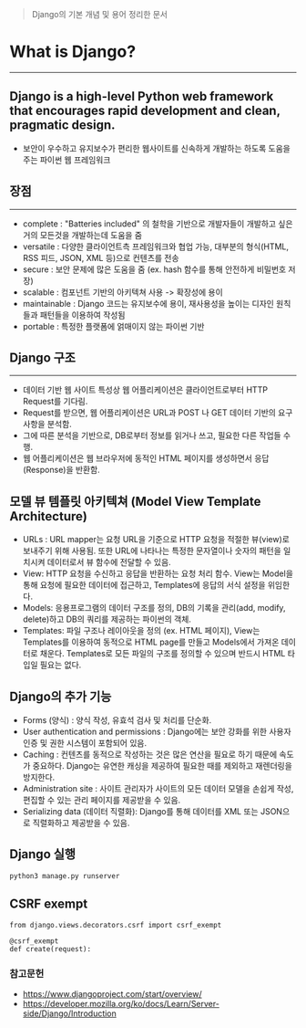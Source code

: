 > Django의 기본 개념 및 용어 정리한 문서

# What is Django?

---

## Django is a high-level Python web framework that encourages rapid development and clean, pragmatic design.

- 보안이 우수하고 유지보수가 편리한 웹사이트를 신속하게 개발하는 하도록 도움을 주는 파이썬 웹 프레임워크

## 장점

---

- complete : "Batteries included" 의 철학을 기반으로 개발자들이 개발하고 싶은 거의 모든것을 개발하는데 도움을 줌
- versatile : 다양한 클라이언트측 프레임워크와 협업 가능, 대부분의 형식(HTML, RSS 피드, JSON, XML 등)으로 컨텐츠를 전송
- secure : 보안 문제에 많은 도움을 줌 (ex. hash 함수를 통해 안전하게 비밀번호 저장)
- scalable : 컴포넌트 기반의 아키텍쳐 사용 -> 확장성에 용이
- maintainable : Django 코드는 유지보수에 용이, 재사용성을 높이는 디자인 원칙들과 패턴들을 이용하여 작성됨
- portable : 특정한 플랫폼에 얽매이지 않는 파이썬 기반

## Django 구조

---

- 데이터 기반 웹 사이트 특성상 웹 어플리케이션은 클라이언트로부터 HTTP Request를 기다림.
- Request를 받으면, 웹 어플리케이션은 URL과 POST 나 GET 데이터 기반의 요구사항을 분석함.
- 그에 따른 분석을 기반으로, DB로부터 정보를 읽거나 쓰고, 필요한 다른 작업들 수행.
- 웹 어플리케이션은 웹 브라우저에 동적인 HTML 페이지를 생성하면서 응답(Response)을 반환함.

<h2>모델 뷰 템플릿 아키텍쳐 (Model View Template Architecture)</h2>

- URLs : URL mapper는 요청 URL을 기준으로 HTTP 요청을 적절한 뷰(view)로 보내주기 위해 사용됨. 또한 URL에 나타나는 특정한 문자열이나 숫자의 패턴을 일치시켜 데이터로서 뷰 함수에 전달할 수 있음.
- View: HTTP 요청을 수신하고 응답을 반환하는 요청 처리 함수. View는 Model을 통해 요청에 필요한 데이터에 접근하고, Templates에 응답의 서식 설정을 위임한다.
- Models: 응용프로그램의 데이터 구조를 정의, DB의 기록을 관리(add, modify, delete)하고 DB의 쿼리를 제공하는 파이썬의 객체.
- Templates: 파일 구조나 레이아웃을 정의 (ex. HTML 페이지), View는 Templates를 이용하여 동적으로 HTML page를 만들고 Models에서 가져온 데이터로 채운다. Templates로 모든 파일의 구조를 정의할 수 있으며 반드시 HTML 타입일 필요는 없다.

## Django의 추가 기능

- Forms (양식) : 양식 작성, 유효석 검사 및 처리를 단순화.
- User authentication and permissions : Django에는 보안 강화를 위한 사용자 인증 및 권한 시스템이 포함되어 있음.
- Caching : 컨텐츠를 동적으로 작성하는 것은 많은 연산을 필요로 하기 때문에 속도가 중요하다. Django는 유연한 캐싱을 제공하여 필요한 때를 제외하고 재렌더링을 방지한다.
- Administration site : 사이트 관리자가 사이트의 모든 데이터 모델을 손쉽게 작성, 편집할 수 있는 관리 페이지를 제공받을 수 있음.
- Serializing data (데이터 직렬화): Django를 통해 데이터를 XML 또는 JSON으로 직렬화하고 제공받을 수 있음.

## Django 실행

```
python3 manage.py runserver
```

## CSRF exempt

```
from django.views.decorators.csrf import csrf_exempt
```

```
@csrf_exempt
def create(request):
```

### 참고문헌

- https://www.djangoproject.com/start/overview/
- https://developer.mozilla.org/ko/docs/Learn/Server-side/Django/Introduction
